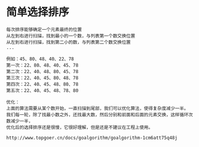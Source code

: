 # 简单选择排序
    每次排序能够确定一个元素最终的位置
    从左到右进行扫描，找到最小的一个数，与列表第一个数交换位置
    从左到右进行扫描，找到第二小的数，与列表第二个数交换位置
    ...

    例如：45、80、48、40、22、78
    第一次：22、80、48、40、45、78
    第二次：22、40、48、80、45、78
    第三次：22、40、45、80、48、78
    第四次：22、40、45、48、80、78
    第五次：22、40、45、48、78、80
    
    优化：
    上面的算法需要从某个数开始，一直扫描到尾部，我们可以优化算法，使得复杂度减少一半。
    我们每一轮，除了找最小数之外，还找最大数，然后分别和前面和后面的元素交换，这样循环次数减少一半，
    优化后的选择排序还是很慢，它很好理解，但是还是不建议在工程上使用。

    http://www.topgoer.cn/docs/goalgorithm/goalgorithm-1cm6att75q48j